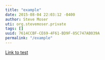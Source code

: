 ```yaml
---
title: "example"
date: 2015-08-04 22:03:12 -0400
author: Steve Moser
uti: org.stevemoser.private
tags: []
uuid: 7614CCBF-CE69-4F61-BD9F-85C747AB039A
permalink: "/example"
---
```


[Link to test](test.md)